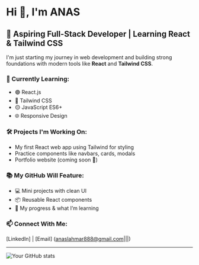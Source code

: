 # Hi 👋, I'm ANAS

## 🚀 Aspiring Full-Stack Developer | Learning React & Tailwind CSS

I'm just starting my journey in web development and building strong foundations with modern tools like **React** and **Tailwind CSS**.

### 🔧 Currently Learning:
- 🟣 React.js
- 🔵 Tailwind CSS
- 🟡 JavaScript ES6+
- 🌐 Responsive Design

### 🛠️ Projects I'm Working On:
- My first React web app using Tailwind for styling
- Practice components like navbars, cards, modals
- Portfolio website (coming soon 👀)

### 📚 My GitHub Will Feature:
- 💻 Mini projects with clean UI
- 📦 Reusable React components
- 🌱 My progress & what I’m learning

### 📫 Connect With Me:
[LinkedIn] | [Email] (anaslahmar888@gmail.com|||)

---

![Your GitHub stats](https://github-readme-stats.vercel.app/api?username=your-username&show_icons=true&theme=tokyonight)
